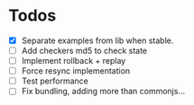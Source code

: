 # Todos

- [X] Separate examples from lib when stable.
- [ ] Add checkers md5 to check state
- [ ] Implement rollback + replay
- [ ] Force resync implementation
- [ ] Test performance
- [ ] Fix bundling, adding more than commonjs...

